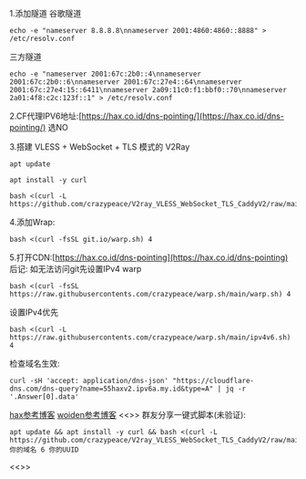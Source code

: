 1.添加隧道
谷歌隧道
    
    echo -e "nameserver 8.8.8.8\nnameserver 2001:4860:4860::8888" > /etc/resolv.conf
三方隧道

    echo -e "nameserver 2001:67c:2b0::4\nnameserver 2001:67c:2b0::6\nnameserver 2001:67c:27e4::64\nnameserver 2001:67c:27e4:15::6411\nnameserver 2a09:11c0:f1:bbf0::70\nnameserver 2a01:4f8:c2c:123f::1" > /etc/resolv.conf

2.CF代理IPV6地址:[https://hax.co.id/dns-pointing/](https://hax.co.id/dns-pointing/) 选NO

3.搭建 VLESS + WebSocket + TLS 模式的 V2Ray

    apt update

    apt install -y curl

    bash <(curl -L https://github.com/crazypeace/V2ray_VLESS_WebSocket_TLS_CaddyV2/raw/main/install.sh)

4.添加Wrap:
 
    bash <(curl -fsSL git.io/warp.sh) 4

5.打开CDN:[https://hax.co.id/dns-pointing](https://hax.co.id/dns-pointing)
后记:
如无法访问git先设置IPv4 warp

    bash <(curl -fsSL https://raw.githubusercontents.com/crazypeace/warp.sh/main/warp.sh) 4
设置IPv4优先

    bash <(curl -L https://raw.githubusercontents.com/crazypeace/warp.sh/main/ipv4v6.sh) 4
检查域名生效:
    
    curl -sH 'accept: application/dns-json' "https://cloudflare-dns.com/dns-query?name=55haxv2.ipv6a.my.id&type=A" | jq -r '.Answer[0].data'

[hax参考博客](https://zelikk.blogspot.com/2022/03/hax-ipv6-only-vps-v2ray-vmess-tcp-warp-ipv4.html)
[woiden参考博客](https://zelikk.blogspot.com/2022/08/woiden-ipv6-vps-v2ray-2022-8-1.html)
<<>>
群友分享一键式脚本(未验证):

    apt update && apt install -y curl && bash <(curl -L https://github.com/crazypeace/V2ray_VLESS_WebSocket_TLS_CaddyV2/raw/main/install.sh) 你的域名 6 你的UUID
<<>>